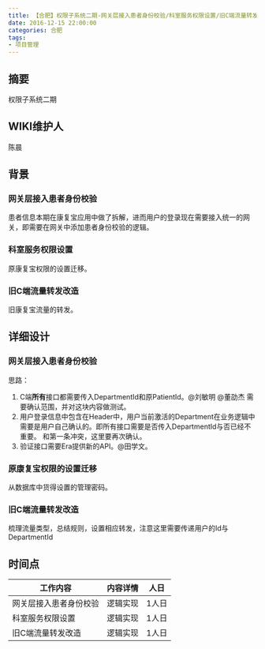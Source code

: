 ```yaml
---
title: 【合肥】权限子系统二期-网关层接入患者身份校验/科室服务权限设置/旧C端流量转发改造
date: 2016-12-15 22:00:00
categories: 合肥
tags:
- 项目管理
---
```


## 摘要
    
权限子系统二期
<!--more-->

## WIKI维护人
陈晨

## 背景
### 网关层接入患者身份校验
患者信息本期在康复宝应用中做了拆解，进而用户的登录现在需要接入统一的网关，即需要在网关中添加患者身份校验的逻辑。

### 科室服务权限设置
原康复宝权限的设置迁移。

### 旧C端流量转发改造
旧康复宝流量的转发。

## 详细设计
### 网关层接入患者身份校验
思路：

1. C端**所有**接口都需要传入DepartmentId和原PatientId。@刘敏明 @董劭杰 需要确认范围，并对这块内容做测试。
2. 用户登录信息中包含在Header中，用户当前激活的Department在业务逻辑中需要是用户自己确认的。即所有接口需要是否传入DepartmentId与否已经不重要。 和第一条冲突，这里要再次确认。
3. 验证接口需要Era提供新的API。@田学文。

### 原康复宝权限的设置迁移
从数据库中货得设置的管理密码。

### 旧C端流量转发改造
梳理流量类型，总结规则，设置相应转发，注意这里需要传递用户的Id与DepartmentId

## 时间点

工作内容 |  内容详情 | 人日
------------ |-------- | -------------
网关层接入患者身份校验  | 逻辑实现 |  1人日
科室服务权限设置 | 逻辑实现 | 1人日
旧C端流量转发改造 | 逻辑实现 | 1人日



